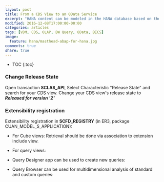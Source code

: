 ```yaml
---
layout: post
title: From a CDS View to an OData Service
excerpt: "HANA content can be modeled in the HANA database based on the replicated and local data. Basically, HANA content will consumed in the ABAP layer through transient InfoProviders on Operational Data Providers (ODPs). Based on the transient providers, BEx Queries are defined. These Queries serve as a central consumption entity. They are exposed via EasyQuery to allow access via OData for HTML5 UIs and native mobile applications or external access from reports via the BusinessObjects BI Platform."
modified: 2016-12-08T17:00:00-00:00
categories: articles
tags: [VDM, CDS, OLAP, BW Query, OData, BICS]
image:
  feature: hana/masthead-abap-for-hana.jpg
comments: true
share: true
---
```


* TOC
{:toc}

### Change Release State
Open transaction **SCLAS_API**, Select Characteristic "Release State" and search for your CDS view. Change your CDS view's release state to **_Released for version '2'_**

### Extensibility registration
Extensibility registration in **SCFD_REGISTRY** (in ER3, package CUAN_MODEL_S_APPLICATION):

* For Cube views: Retrieval should be done via association to extension include view.

* For query views:

* Query Designer app can be used to create new queries:

* Query Browser can be used for multidimensional analysis of standard and custom queries:
